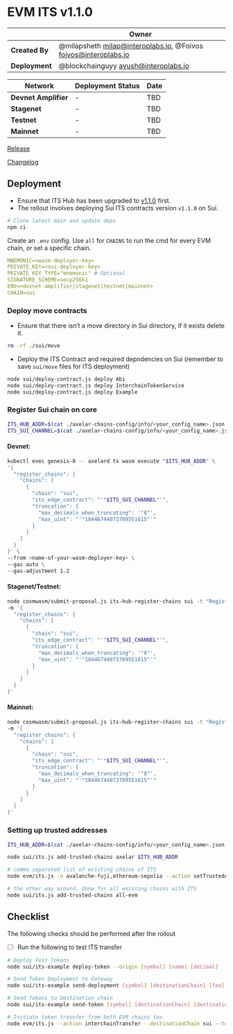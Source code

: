 # EVM ITS v1.1.0

|  | **Owner** |
|-----------|------------|
| **Created By** | @milapsheth <milap@interoplabs.io>, @Foivos <foivos@interoplabs.io> |
| **Deployment** | @blockchainguyy <ayush@interoplabs.io> |

| **Network** | **Deployment Status** | **Date** |
|-------------|----------------------|----------|
| **Devnet Amplifier** | - | TBD |
| **Stagenet** | - | TBD |
| **Testnet** | - | TBD |
| **Mainnet** | - | TBD |

[Release](https://github.com/axelarnetwork/axelar-cgp-sui/releases/tag/v1.1.0)

[Changelog](https://github.com/axelarnetwork/interchain-token-service/blob/v/CHANGELOG.md#210)

## Deployment

- Ensure that ITS Hub has been upgraded to [v1.1.0](../cosmwasm/2025-01-ITS-v1.1.0.md) first.
- The rollout involves deploying Sui ITS contracts version `v1.1.0` on Sui.

```bash
# Clone latest main and update deps
npm ci
```

Create an `.env` config. Use `all` for `CHAINS` to run the cmd for every EVM chain, or set a specific chain.

```yaml
MNEMONIC=<wasm-deployer-key>
PRIVATE_KEY=<sui-deployer-key>
PRIVATE_KEY_TYPE="mnemonic" # Optional
SIGNATURE_SCHEME=secp256k1
ENV=<devnet-amplifier|stagenet|testnet|mainnet>
CHAIN=sui
```

### Deploy move contracts
- Ensure that there isn’t a move directory in Sui directory, if it exists delete it.
```bash
rm -rf ./sui/move
```

- Deploy the ITS Contract and required depndencies on Sui (remember to save `sui/move` files for ITS deployment)

```bash
node sui/deploy-contract.js deploy Abi
node sui/deploy-contract.js deploy InterchainTokenService
node sui/deploy-contract.js deploy Example
```

### Register Sui chain on core

```bash
ITS_HUB_ADDR=$(cat ./axelar-chains-config/info/<your_config_name>.json | jq -rM '.axelar.contracts.InterchainTokenService.address')
ITS_SUI_CHANNEL=$(cat ./axelar-chains-config/info/<your_config_name>.json | jq -rM '.chains.sui.contracts.InterchainTokenService.objects.ChannelId')
```

#### Devnet:
```bash
kubectl exec genesis-0 -- axelard tx wasm execute "$ITS_HUB_ADDR" \
'{
  "register_chains": {
    "chains": [
      {
        "chain": "sui",
        "its_edge_contract": "'"$ITS_SUI_CHANNEL"'",
        "truncation": {
          "max_decimals_when_truncating": '"8"',
          "max_uint": "'"18446744073709551615"'"
        }
      }
    ]
  }
}' \
--from <name-of-your-wasm-deployer-key> \
--gas auto \
--gas-adjustment 1.2
```

#### Stagenet/Testnet:
```bash
node cosmwasm/submit-proposal.js its-hub-register-chains sui -t "Register ITS for Sui chain" -d "Register ITS for Sui chain at ITS Hub contract" --deposit <100000000 for stagenet and 2000000000 for testnet> \
-m '{
  "register_chains": {
    "chains": [
      {
        "chain": "sui",
        "its_edge_contract": "'"$ITS_SUI_CHANNEL"'",
        "truncation": {
          "max_decimals_when_truncating": '"8"',
          "max_uint": "'"18446744073709551615"'"
        }
      }
    ]
  }
}'
```

#### Mainnet:
```bash
node cosmwasm/submit-proposal.js its-hub-register-chains sui -t "Register ITS for Sui chain" -d <Description along with community proposal for ITS integration> --deposit 2000000000 \
-m '{
  "register_chains": {
    "chains": [
      {
        "chain": "sui",
        "its_edge_contract": "'"$ITS_SUI_CHANNEL"'",
        "truncation": {
          "max_decimals_when_truncating": '"8"',
          "max_uint": "'"18446744073709551615"'"
        }
      }
    ]
  }
}'
```

### Setting up trusted addresses
```bash
ITS_HUB_ADDR=$(cat ./axelar-chains-config/info/<your_config_name>.json | jq -rM '.axelar.contracts.InterchainTokenService.address')

node sui/its.js add-trusted-chains axelar $ITS_HUB_ADDR

# comma separated list of existing chains of ITS
node evm/its.js -n avalanche-fuji,ethereum-sepolia --action setTrustedAddress --trustedChain sui --trustedAddress hub

# the other way around, done for all existing chains with ITS
node sui/its.js add-trusted-chains all-evm
```

## Checklist

The following checks should be performed after the rollout

- [ ]  Run the following to test ITS transfer

```bash
# Deploy Test Tokens
node sui/its-example deploy-token --origin [symbol] [name] [decimal]

# Send Token Deployment to Gateway
node sui/its-example send-deployment [symbol] [destinationChain] [fee]

# Send Tokens to Destination chain
node sui/its-example send-token [symbol] [destinationChain] [destinationAddress] [fee] 1

# Initiate token trasnfer from both EVM chains too
node evm/its.js --action interchainTransfer --destinationChain sui --tokenId [tokenId] --destinationAddress [recipient] --amount 1 --gasValue 0.5
```
